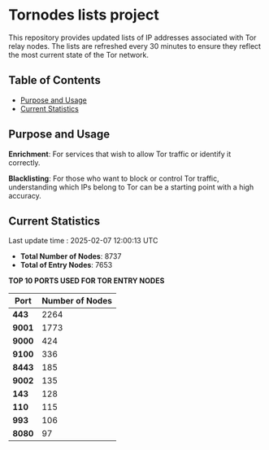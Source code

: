 # Tornodes lists project

This repository provides updated lists of IP addresses associated with Tor relay nodes. The lists are refreshed every 30 minutes to ensure they reflect the most current state of the Tor network.

## Table of Contents

- [Purpose and Usage](#purpose-and-usage)
- [Current Statistics](#current-statistics)


## Purpose and Usage

**Enrichment**: For services that wish to allow Tor traffic or identify it correctly.

**Blacklisting**: For those who want to block or control Tor traffic, understanding which IPs belong to Tor can be a starting point with a high accuracy.

## Current Statistics

Last update time : 2025-02-07 12:00:13 UTC

- **Total Number of Nodes**: 8737
- **Total of Entry Nodes**: 7653

**TOP 10 PORTS USED FOR TOR ENTRY NODES**

| **Port** | **Number of Nodes** |
|------|-----------------|
| **443**   | 2264  |
| **9001**   | 1773  |
| **9000**   | 424  |
| **9100**   | 336  |
| **8443**   | 185  |
| **9002**   | 135  |
| **143**   | 128  |
| **110**   | 115  |
| **993**   | 106  |
| **8080**   | 97  |

